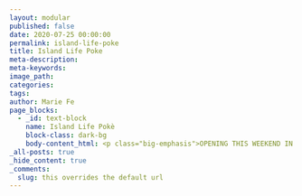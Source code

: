 ```yaml
---
layout: modular
published: false
date: 2020-07-25 00:00:00
permalink: island-life-poke
title: Island Life Poke
meta-description:
meta-keywords:
image_path:
categories:
tags:
author: Marie Fe
page_blocks:
  - _id: text-block
    name: Island Life Pokè
    block-class: dark-bg
    body-content_html: <p class="big-emphasis">OPENING THIS WEEKEND IN PADANG PADANG</p>
_all-posts: true
_hide_content: true
_comments:
  slug: this overrides the default url
---
```


